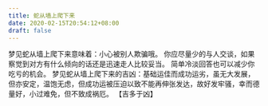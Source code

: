 ```yaml
---
title: 蛇从墙上爬下来
date: 2020-02-15T20:54:12+08:00
draft: false
---
```


梦见蛇从墙上爬下来意味着：小心被别人欺骗哦。
你应尽量少的与人交谈，如果察觉到对方有什么倾向的话还是迅速走人比较妥当。
简单冷淡回答也可以减少你吃亏的机会。
梦见蛇从墙上爬下来的吉凶：基础运佳而成功运劣，虽无大发展，但亦安定，温饱无虑，但成功运被压迫以致不能再伸张发达，故好发牢骚，幸而德量好，小过难免，但不致成祸厄。
【吉多于凶】
